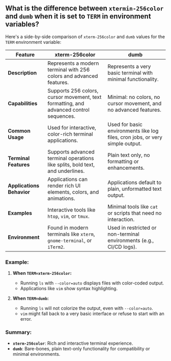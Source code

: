 ## What is the difference between `xtermin-256color` and `dumb` when it is set to `TERM` in environment variables?

Here's a side-by-side comparison of `xterm-256color` and `dumb` values for the `TERM` environment variable:

| **Feature**               | **xterm-256color**                                                                     | **dumb**                                                                      |
| ------------------------- | -------------------------------------------------------------------------------------- | ----------------------------------------------------------------------------- |
| **Description**           | Represents a modern terminal with 256 colors and advanced features.                    | Represents a very basic terminal with minimal functionality.                  |
| **Capabilities**          | Supports 256 colors, cursor movement, text formatting, and advanced control sequences. | Minimal: no colors, no cursor movement, and no advanced features.             |
| **Common Usage**          | Used for interactive, color-rich terminal applications.                                | Used for basic environments like log files, cron jobs, or very simple output. |
| **Terminal Features**     | Supports advanced terminal operations like splits, bold text, and underlines.          | Plain text only, no formatting or enhancements.                               |
| **Applications Behavior** | Applications can render rich UI elements, colors, and animations.                      | Applications default to plain, unformatted text output.                       |
| **Examples**              | Interactive tools like `htop`, `vim`, or `tmux`.                                       | Minimal tools like `cat` or scripts that need no interaction.                 |
| **Environment**           | Found in modern terminals like `xterm`, `gnome-terminal`, or `iTerm2`.                 | Used in restricted or non-terminal environments (e.g., CI/CD logs).           |

### Example:
1. **When `TERM=xterm-256color`:**
   - Running `ls` with `--color=auto` displays files with color-coded output.
   - Applications like `vim` show syntax highlighting.

2. **When `TERM=dumb`:**
   - Running `ls` will not colorize the output, even with `--color=auto`.
   - `vim` might fall back to a very basic interface or refuse to start with an error.

### Summary:
- **`xterm-256color`**: Rich and interactive terminal experience.
- **`dumb`**: Bare-bones, plain text-only functionality for compatibility or minimal environments.